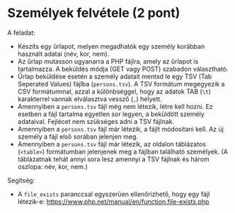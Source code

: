# Személyek felvétele (2 pont)

A feladat:
- Készíts egy űrlapot, melyen megadhatók egy személy korábban használt adatai (név, kor, nem).
- Az űrlap mutasson ugyanarra a PHP fájlra, amely az űrlapot is tartalmazza.
A beküldés módja (GET vagy POST) szabadon választható.
- Űrlap beküldése esetén a személy adatait mentsd le egy TSV (Tab Seperated Values) fájlba (`persons.tsv`).
A TSV formátum megegyezik a CSV formátummal, azzal a különbséggel, hogy az adatok TAB (`\t`) karakterrel
vannak elválasztva vessző (`,`) helyett.
- Amennyiben a `persons.tsv` fájl még nem létezik, létre kell hozni.
Ez esetben a fájl tartalma egyetlen sor legyen, a beküldött személy adataival.
Fejlécet nem szükséges adni a TSV fájlnak.
- Amennyiben a `persons.tsv` fájl már létezik, a fájlt módosítani kell.
Az új személy a fájl első sorában jelenjen meg.
- Amennyiben a `persons.tsv` fájl már létezik, az oldalon táblázatos (`<table>`) formátumban jelenjenek
meg a fájlban található személyek.
(A táblázatnak tehát annyi sora lesz amennyi a TSV fájlnak és három oszlopa: név, kor, nem.)

Segítség:
- A `file_exists` paranccsal egyszerűen ellenőrizhető, hogy egy fájl létezik-e:
https://www.php.net/manual/en/function.file-exists.php
